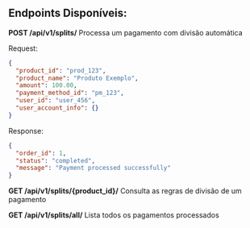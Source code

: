 ## Endpoints Disponíveis:

**POST /api/v1/splits/**
Processa um pagamento com divisão automática

Request:
```json
{
  "product_id": "prod_123",
  "product_name": "Produto Exemplo",
  "amount": 100.00,
  "payment_method_id": "pm_123",
  "user_id": "user_456",
  "user_account_info": {}
}
```

Response:

```json
{
  "order_id": 1,
  "status": "completed",
  "message": "Payment processed successfully"
}
```

**GET /api/v1/splits/{product_id}/**
Consulta as regras de divisão de um pagamento

**GET /api/v1/splits/all/**
Lista todos os pagamentos processados